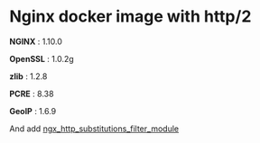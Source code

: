 # Nginx docker image with http/2

**NGINX** : 1.10.0

**OpenSSL** : 1.0.2g

**zlib** : 1.2.8

**PCRE** : 8.38

**GeoIP** : 1.6.9

And add [ngx_http_substitutions_filter_module](https://github.com/yaoweibin/ngx_http_substitutions_filter_module.git )
